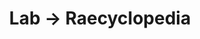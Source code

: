 ---
tags: raecyclopedia
layout: raecyclopedia.njk
title: Lab → Raecyclopedia
intro: A catalog of everything I've looked up about TV and film this year.
pagename: TV and film
entries:
  - date: 2021-01-27
    question: How many episodes are there of <i>Dr. Katz?</i>
    answer: 81
    sources:
      - https://en.m.wikipedia.org/wiki/List_of_Dr._Katz,_Professional_Therapist_episodes
  - date: 2021-01-28
    question: "Who voices Laura on <i>Dr. Katz?</i>"
    answer: "Laura is voiced by Sarah Silverman's sister Laura Silverman, who also voices Loni and Paula's mother in <i>Home Movies.</i>"
  - date: 2021-01-29
    question: Is Patrice O'Neal still alive?
    answer: No, Patrice O'Neal passed away in 2011 following complications from diabetes.
    sources:
      - https://en.m.wikipedia.org/wiki/Patrice_O'Neal
  - date: 2021-01-29
    question: Aside from <i>Dr. Katz, Home Movies,</i> and <i>Science Court, </i> were there other cartoons created with Squigglevision?
    answer: "Yes: the <i>Dick and Paula Celebrity Special</i> and <i>O'Grady.</i>"
    sources:
      - https://en.wikipedia.org/wiki/Squigglevision
  - date: 2021-02-14
    question: "Why does the Borg Queen in <i>Star Trek: Voyager</i> say <i>I</i> instead of <i>we?</i>"
    answer: "It's not really clear, since she's part of the collective and thus shouldn't have a sense of individuality. The answer given by fan sites is that she functions as the face of the collective and uses singular pronouns for better communication with other species. But in <i>Star Trek: Voyager,</i> she gives commands to the collective, which suggests she isn't part of it. So... bad writing?"
    sources:
      - https://memory-alpha.fandom.com/wiki/Borg_Queen
      - https://en.m.wikipedia.org/wiki/Borg#Borg_Queen
  - date: 2021-02-21
    question: "What years did the original <i>Sailor Moon</i> series air on TV in Japan?"
    answer: "<i>Sailor Moon</i> debuted in 1992 and ran until 1997."
    sources:
      - https://en.m.wikipedia.org/wiki/Sailor_Moon_(TV_series)
  - date: 2021-02-22
    question: "Does Jonathan Katz do voice work on <i>Bob's Burgers?</i>"
    answer: He voices Dean Dixon in one episode.
    sources:
      - https://bobs-burgers.fandom.com/wiki/Dean_Dixon
  - date: 2021-02-22
    question: "What is the name of the original Korean film that <i>Happiness of the Katakuris</i> was based on?"
    answer: "<i>The Quiet Family</i>"
    sources:
      - https://en.m.wikipedia.org/wiki/The_Happiness_of_the_Katakuris
  - date: 2021-02-22
    question: "What year did <i>Rocky</i> come out?"
    answer: 1976
    sources: 
      - https://en.m.wikipedia.org/wiki/Sylvester_Stallone_filmography


---
